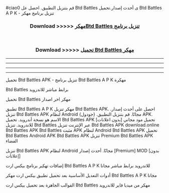 #ciao0 قم بتنزيل التطبيق. احصل عل Btd Battles  ى أحدث إصدار.تحميل Btd Battles  A P K - تنزيل برنامج مهكر



<div align="center">
<h3>Download >>>>> <a href="https://ar-sites.web.app/?ar= Btd Battles ">مهكرBtd Battles  تنزيل برنامج</a></h3><br>

<h3>Download >>>>> <a href="https://ar-sites.web.app/?ar= Btd Battles ">تحميل Btd Battles  مهكر</a></h3>
</div>


----------------------------------------------------------

----------------------------------------------------------

----------------------------------------------------------

----------------------------------------------------------


تحميل Btd Battles  APK - تنزيل برنامج Btd Battles  A P K مهكرة

Btd Battles  برابط مباشر للاندرويد

تحميل Btd Battles  مهكر اخر اصدار

تطبيق Btd Battles  A P K مهكر
تنزيل Btd Battles  APK. احصل على أحدث إصدار.
تنزيل Btd Battles  APK لنظام Android مجانًا.
قم بتنزيل التطبيق. {جودول} APK. الاسم هو نسخة أندرويد.
تحميل Btd Battles  APK [بدون اعلانات]
تحميل مود مجاني للاندرويد.
تنزيل Btd Battles  عبر الإنترنت
تنزيل Btd Battles  APK
download.online Btd Battles  APK
Btd Battles  مثبت APK لنظام Android
Btd Battles  APK
تحميل Btd Battles  Android APK
Btd Battles  APK تنزيل Premium
Btd Battles  APK الفضاء

تنزيل Btd Battles  APK لنظام Android مجانًا. أحدث إصدار [Premium] MOD [بدون إعلانات]

إضافات تهكير برنامج بيكس ارت Btd Battles  A P K للاندرويد برابط مباشر مجانا

أدوات التعديل الأساسية بعد تحميل تطبيق بيكس ارت مهكر Btd Battles  A P K مجانا

القوالب الجاهزة بعد تحميل بيكس ارت Btd Battles  مهكر من ميديا فاير للاندرويد



